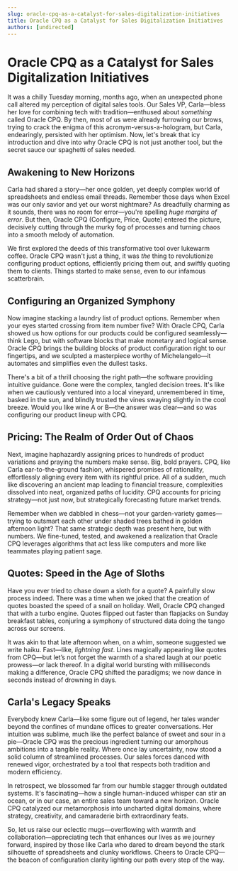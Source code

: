 ```yaml
---
slug: oracle-cpq-as-a-catalyst-for-sales-digitalization-initiatives
title: Oracle CPQ as a Catalyst for Sales Digitalization Initiatives
authors: [undirected]
---
```



# Oracle CPQ as a Catalyst for Sales Digitalization Initiatives

It was a chilly Tuesday morning, months ago, when an unexpected phone call altered my perception of digital sales tools. Our Sales VP, Carla—bless her love for combining tech with tradition—enthused about *something* called Oracle CPQ. By then, most of us were already furrowing our brows, trying to crack the enigma of this acronym-versus-a-hologram, but Carla, endearingly, persisted with her optimism. Now, let's break that icy introduction and dive into why Oracle CPQ is not just another tool, but the secret sauce our spaghetti of sales needed.

## Awakening to New Horizons

Carla had shared a story—her once golden, yet deeply complex world of spreadsheets and endless email threads. Remember those days when Excel was our only savior and yet our worst nightmare? As dreadfully charming as it sounds, there was no room for error—you're spelling *huge margins of error*. But then, Oracle CPQ (Configure, Price, Quote) entered the picture, decisively cutting through the murky fog of processes and turning chaos into a smooth melody of automation.

We first explored the deeds of this transformative tool over lukewarm coffee. Oracle CPQ wasn't just a thing, it was *the* thing to revolutionize configuring product options, efficiently pricing them out, and swiftly quoting them to clients. Things started to make sense, even to our infamous scatterbrain.

## Configuring an Organized Symphony

Now imagine stacking a laundry list of product options. Remember when your eyes started crossing from item number five? With Oracle CPQ, Carla showed us how options for our products could be configured seamlessly—think Lego, but with software blocks that make monetary and logical sense. Oracle CPQ brings the building blocks of product configuration right to our fingertips, and we sculpted a masterpiece worthy of Michelangelo—it automates and simplifies even the dullest tasks.

There's a bit of a thrill choosing the right path—the software providing intuitive guidance. Gone were the complex, tangled decision trees. It's like when we cautiously ventured into a local vineyard, unremembered in time, basked in the sun, and blindly trusted the vines swaying slightly in the cool breeze. Would you like wine A or B—the answer was clear—and so was configuring our product lineup with CPQ.

## Pricing: The Realm of Order Out of Chaos

Next, imagine haphazardly assigning prices to hundreds of product variations and praying the numbers make sense. Big, bold prayers. CPQ, like Carla ear-to-the-ground fashion, whispered promises of rationality, effortlessly aligning every item with its rightful price. All of a sudden, much like discovering an ancient map leading to financial treasure, complexities dissolved into neat, organized paths of lucidity. CPQ accounts for pricing strategy—not just now, but strategically forecasting future market trends.

Remember when we dabbled in chess—not your garden-variety games—trying to outsmart each other under shaded trees bathed in golden afternoon light? That same strategic depth was present here, but with numbers. We fine-tuned, tested, and awakened a realization that Oracle CPQ leverages algorithms that act less like computers and more like teammates playing patient sage.

## Quotes: Speed in the Age of Sloths

Have you ever tried to chase down a sloth for a quote? A painfully slow process indeed. There was a time when we joked that the creation of quotes boasted the speed of a snail on holiday. Well, Oracle CPQ changed that with a turbo engine. Quotes flipped out faster than flapjacks on Sunday breakfast tables, conjuring a symphony of structured data doing the tango across our screens.

It was akin to that late afternoon when, on a whim, someone suggested we write haiku. Fast—like, *lightning fast*. Lines magically appearing like quotes from CPQ—but let’s not forget the warmth of a shared laugh at our poetic prowess—or lack thereof. In a digital world bursting with milliseconds making a difference, Oracle CPQ shifted the paradigms; we now dance in seconds instead of drowning in days.

## Carla's Legacy Speaks

Everybody knew Carla—like some figure out of legend, her tales wander beyond the confines of mundane offices to greater conversations. Her intuition was sublime, much like the perfect balance of sweet and sour in a pie—Oracle CPQ was the precious ingredient turning our amorphous ambitions into a tangible reality. Where once lay uncertainty, now stood a solid column of streamlined processes. Our sales forces danced with renewed vigor, orchestrated by a tool that respects both tradition and modern efficiency.

In retrospect, we blossomed far from our humble stagger through outdated systems. It's fascinating—how a single human-induced whisper can stir an ocean, or in our case, an entire sales team toward a new horizon. Oracle CPQ catalyzed our metamorphosis into uncharted digital domains, where strategy, creativity, and camaraderie birth extraordinary feats.

So, let us raise our eclectic mugs—overflowing with warmth and collaboration—appreciating tech that enhances our lives as we journey forward, inspired by those like Carla who dared to dream beyond the stark silhouette of spreadsheets and clunky workflows. Cheers to Oracle CPQ—the beacon of configuration clarity lighting our path every step of the way.